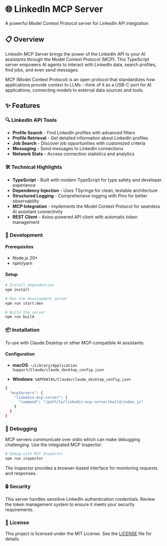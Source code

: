 # 🌐 LinkedIn MCP Server

A powerful Model Context Protocol server for LinkedIn API integration

## 📋 Overview

LinkedIn MCP Server brings the power of the LinkedIn API to your AI assistants through the Model Context Protocol (MCP). This TypeScript server empowers AI agents to interact with LinkedIn data, search profiles, find jobs, and even send messages.

MCP (Model Context Protocol) is an open protocol that standardizes how applications provide context to LLMs - think of it as a USB-C port for AI applications, connecting models to external data sources and tools.

## ✨ Features

### 🔍 LinkedIn API Tools

- **Profile Search** - Find LinkedIn profiles with advanced filters
- **Profile Retrieval** - Get detailed information about LinkedIn profiles
- **Job Search** - Discover job opportunities with customized criteria
- **Messaging** - Send messages to LinkedIn connections
- **Network Stats** - Access connection statistics and analytics

### 🛠️ Technical Highlights

- **TypeScript** - Built with modern TypeScript for type safety and developer experience
- **Dependency Injection** - Uses TSyringe for clean, testable architecture
- **Structured Logging** - Comprehensive logging with Pino for better observability
- **MCP Integration** - Implements the Model Context Protocol for seamless AI assistant connectivity
- **REST Client** - Axios-powered API client with automatic token management

### 🚀 Development

#### Prerequisites

- Node.js 20+
- npm/yarn

#### Setup

```bash
# Install dependencies
npm install

# Run the development server
npm run start:dev

# Build the server
npm run build
```

### 📦 Installation

To use with Claude Desktop or other MCP-compatible AI assistants:

#### Configuration

- **macOS**: `~/Library/Application Support/Claude/claude_desktop_config.json`

- **Windows**: `%APPDATA%/Claude/claude_desktop_config.json`

```bash
{
  "mcpServers": {
    "linkedin-mcp-server": {
      "command": "/path/to/linkedin-mcp-server/build/index.js"
    }
  }
}
```

### 🔧 Debugging

MCP servers communicate over stdio which can make debugging challenging. Use the integrated MCP Inspector:

```bash
# Debug with MCP Inspector
npm run inspector
```

The Inspector provides a browser-based interface for monitoring requests and responses.

### 🔒 Security

This server handles sensitive LinkedIn authentication credentials. Review the token management system to ensure it meets your security requirements.

### 📜 License

This project is licensed under the MIT License. See the [LICENSE](LICENSE) file for details.
